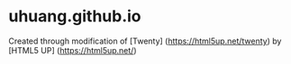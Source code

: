 # uhuang.github.io
Created through modification of [Twenty] (https://html5up.net/twenty) by [HTML5 UP] (https://html5up.net/)
